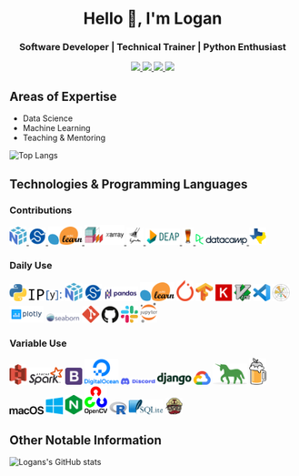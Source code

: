 <h1 align="center">Hello 👋, I'm Logan</h1>
<h3 align="center">Software Developer | Technical Trainer | Python Enthusiast</h3>

<p align="center">
<a href="https://linkedin.com/in/logan-thomas">
  <img src="https://img.shields.io/badge/LinkedIn-blue?style=flat&logo=linkedin&labelColor=gray"/>
</a>


<a href="https://twitter.com/__loges__">
  <img src="https://img.shields.io/badge/Twitter-blue?style=flat&logo=twitter&labelColor=gray"/>
</a>

<a href="https://dev.to/loganthomas">
  <img src="https://img.shields.io/badge/Dev.to-black?style=flat&logo=dev.to&labelColor=gray"/>
</a>

<a href="https://komarev.com/ghpvc/?username=loganthomas&label=Views">
  <img src="https://komarev.com/ghpvc/?username=loganthomas&label=Views"/>
</a>
</p>

## Areas of Expertise
- Data Science
- Machine Learning
- Teaching & Mentoring

![Top Langs](https://github-readme-stats-git-masterrstaa-rickstaa.vercel.app/api/top-langs/?username=loganthomas&hide=Jupyter%20Notebook&layout=compact&border_color=2e4058)

## Technologies & Programming Languages
### Contributions
<div>
  <a href='https://github.com/numpy/numpy/issues?q=is%3Aclosed+mentions%3Aloganthomas+'>
    <img src='./logos/numpy.svg' width='30'>
  </a>
  <a href='https://github.com/scipy/scipy/issues?q=is%3Aclosed+mentions%3Aloganthomas+'>
    <img src='./logos/scipy-logo.svg' width='30'>
  </a>
  <a href='https://github.com/scikit-learn/scikit-learn/issues?q=is%3Aclosed+mentions%3Aloganthomas+'>
    <img src='./logos/scikit-learn.svg' width='60'>
  </a>
  <a href='https://github.com/xarray-contrib/xarray-tutorial/issues?q=author%3Aloganthomas+'>
    <img src='./logos/xarray.png' width='70'>
  </a>
  <a href='https://github.com/pyjanitor-devs/pyjanitor/issues?q=is%3Aclosed+mentions%3Aloganthomas'>
    <img src='./logos/pyjanitor.png' width='30'>
  </a>
  <a href='https://github.com/DEAP/deap/issues?q=is%3Aclosed+author%3Aloganthomas+'>
    <img src='./logos/deap.png' width='60'>
  </a>
  <a href='https://github.com/hgrecco/pint/issues?q=is%3Aclosed+author%3Aloganthomas+'>
    <img src='./logos/pint-logo.jpeg' width='20'>
  </a>
  <a href='https://www.datacamp.com/courses/writing-efficient-python-code'>
    <img src='./logos/datacamp.svg' width='90'>
  </a>
  <a href='https://github.com/pytexas/pytexas.github.io/issues?q=is%3Aclosed+author%3Aloganthomas+'>
    <img src='./logos/pytexas-logo.png' width=30>
  </a>
</div>

### Daily Use
<div>
  <img src='./logos/python.svg' width='30'>
  <img src='./logos/ipython-logo.png' width='60'>
  <img src='./logos/numpy.svg' width='30'>
  <img src='./logos/scipy-logo.svg' width='30'>
  <img src='./logos/pandas.svg' width='60'>
  <img src='./logos/scikit-learn.svg' width='60'>
  <img src='./logos/pytorch.svg' width='30'>
  <img src='./logos/tensorflow.svg' width='30'>
  <img src='./logos/keras.svg' width='30'>
  <img src='./logos/vim.svg' width='30'>
  <img src='./logos/visual-studio-code.svg' width='30'>
  <img src='./logos/matplotlib.svg' width='30'>
  <img src='./logos/plotly.svg' width='60'>
  <img src='./logos/seaborn.svg' width='60'>
  <img src='./logos/git-icon.svg' width='30'>
  <img src='./logos/github-icon.svg' width='30'>
  <img src='./logos/slack.svg' width='30'>
  <img src='./logos/jupyter.svg' width='30'>
</div>

### Variable Use
<div>
  <img src='./logos/aws-s3.svg' width='30'>
  <img src='./logos/apache-spark.svg' width='60'>
  <img src='./logos/bootstrap.svg' width='30'>
  <img src='./logos/digital-ocean.svg' width='60'>
  <img src='./logos/discord.svg' width='60'>
  <img src='./logos/django.svg' width='60'>
  <img src='./logos/google-cloud.svg' width='30'>
  <img src='./logos/gunicorn.svg' width='60'>
  <img src='./logos/homebrew.svg' width='30'>
  <img src='./logos/macOS.svg' width='60'>
  <img src='./logos/microsoft-windows.svg' width='30'>
  <img src='./logos/nginx.svg' width='30'>
  <img src='./logos/opencv.svg' width='40'>
  <img src='./logos/r-lang.svg' width='30'>
  <img src='./logos/sqlite.svg' width='60'>
  <img src='./logos/travis-ci.svg' width='30'>
</div>

## Other Notable Information
![Logans's GitHub stats](https://github-readme-stats-git-masterrstaa-rickstaa.vercel.app/api?username=loganthomas&count_private=true&show_icons=true&include_all_commits=true&border_color=2e4058)



<!--
**loganthomas/loganthomas** is a ✨ _special_ ✨ repository because its `README.md` (this file) appears on your GitHub profile.

Here are some ideas to get you started:

- 🔭 I’m currently working on ...
- 🌱 I’m currently learning ...
- 👯 I’m looking to collaborate on ...
- 🤔 I’m looking for help with ...
- 💬 Ask me about ...
- 📫 How to reach me: ...
- 😄 Pronouns: ...
- ⚡ Fun fact: ...
-->
